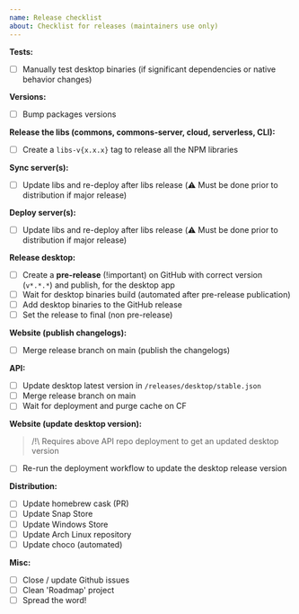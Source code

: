 ```yaml
---
name: Release checklist
about: Checklist for releases (maintainers use only)
---
```


**Tests:**

- [ ] Manually test desktop binaries (if significant dependencies or native behavior changes)

**Versions:**

- [ ] Bump packages versions

**Release the libs (commons, commons-server, cloud, serverless, CLI):**

- [ ] Create a `libs-v{x.x.x}` tag to release all the NPM libraries

**Sync server(s):**

- [ ] Update libs and re-deploy after libs release (⚠️ Must be done prior to distribution if major release)

**Deploy server(s):**

- [ ] Update libs and re-deploy after libs release (⚠️ Must be done prior to distribution if major release)

**Release desktop:**

- [ ] Create a **pre-release** (!important) on GitHub with correct version (`v*.*.*`) and publish, for the desktop app
- [ ] Wait for desktop binaries build (automated after pre-release publication)
- [ ] Add desktop binaries to the GitHub release
- [ ] Set the release to final (non pre-release)

**Website (publish changelogs):**

- [ ] Merge release branch on main (publish the changelogs)

**API:**

- [ ] Update desktop latest version in `/releases/desktop/stable.json`
- [ ] Merge release branch on main
- [ ] Wait for deployment and purge cache on CF

**Website (update desktop version):**

> /!\ Requires above API repo deployment to get an updated desktop version

- [ ] Re-run the deployment workflow to update the desktop release version

**Distribution:**

- [ ] Update homebrew cask (PR)
- [ ] Update Snap Store
- [ ] Update Windows Store
- [ ] Update Arch Linux repository
- [ ] Update choco (automated)

**Misc:**

- [ ] Close / update Github issues
- [ ] Clean 'Roadmap' project
- [ ] Spread the word!
